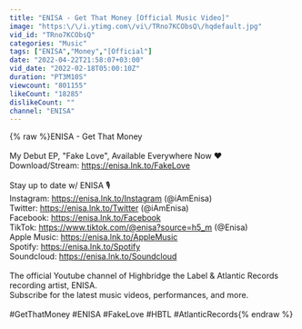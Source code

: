 ```yaml
---
title: "ENISA - Get That Money [Official Music Video]"
image: "https:\/\/i.ytimg.com\/vi\/TRno7KCObsQ\/hqdefault.jpg"
vid_id: "TRno7KCObsQ"
categories: "Music"
tags: ["ENISA","Money","[Official"]
date: "2022-04-22T21:58:07+03:00"
vid_date: "2022-02-18T05:00:10Z"
duration: "PT3M10S"
viewcount: "801155"
likeCount: "18285"
dislikeCount: ""
channel: "ENISA"
---
```

{% raw %}ENISA - Get That Money<br /><br />My Debut EP, &quot;Fake Love&quot;, Available Everywhere Now ♥️<br />Download/Stream: <a rel="nofollow" target="blank" href="https://enisa.lnk.to/FakeLove">https://enisa.lnk.to/FakeLove</a><br /><br />Stay up to date w/ ENISA 🎙<br />Instagram: <a rel="nofollow" target="blank" href="https://enisa.lnk.to/Instagram">https://enisa.lnk.to/Instagram</a> (@iAmEnisa)<br />Twitter: <a rel="nofollow" target="blank" href="https://enisa.lnk.to/Twitter">https://enisa.lnk.to/Twitter</a> (@iAmEnisa)<br />Facebook: <a rel="nofollow" target="blank" href="https://enisa.lnk.to/Facebook">https://enisa.lnk.to/Facebook</a><br />TikTok: <a rel="nofollow" target="blank" href="https://www.tiktok.com/@enisa?source=h5_m">https://www.tiktok.com/@enisa?source=h5_m</a> (@Enisa)<br />Apple Music: <a rel="nofollow" target="blank" href="https://enisa.lnk.to/AppleMusic">https://enisa.lnk.to/AppleMusic</a><br />Spotify: <a rel="nofollow" target="blank" href="https://enisa.lnk.to/Spotify">https://enisa.lnk.to/Spotify</a><br />Soundcloud: <a rel="nofollow" target="blank" href="https://enisa.lnk.to/Soundcloud">https://enisa.lnk.to/Soundcloud</a><br /><br />The official Youtube channel of Highbridge the Label  &amp; Atlantic Records recording artist, ENISA. <br />Subscribe for the latest music videos, performances, and more.<br /><br />#GetThatMoney #ENISA #FakeLove #HBTL #AtlanticRecords{% endraw %}
